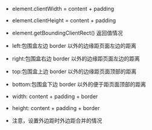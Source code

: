 <!-- TODO: -->

- element.clientWidth = content + padding
- element.clientHeight = content + padding
- element.getBoundingClientRect() 返回值情况

- left:包围盒左边 border 以外的边缘距页面左边的距离
- right:包围盒右边 border 以外的边缘距页面左边的距离
- top:包围盒上边 border 以外的边缘距页面顶部的距离
- bottom:包围盒下边 border 以外的便于距页面顶部的距离
- width: content + padding + border
- height: content + padding + border
- 注意，设置外边距时外边距合并的情况
